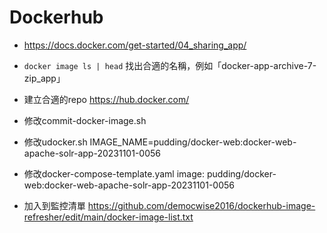 # Dockerhub

- https://docs.docker.com/get-started/04_sharing_app/
- `docker image ls | head` 找出合適的名稱，例如「docker-app-archive-7-zip_app」
- 建立合適的repo https://hub.docker.com/

- 修改commit-docker-image.sh
- 修改udocker.sh
IMAGE_NAME=pudding/docker-web:docker-web-apache-solr-app-20231101-0056

- 修改docker-compose-template.yaml
image: pudding/docker-web:docker-web-apache-solr-app-20231101-0056

- 加入到監控清單 https://github.com/democwise2016/dockerhub-image-refresher/edit/main/docker-image-list.txt